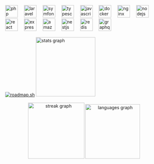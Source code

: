 <div>
  <img src="https://skillicons.dev/icons?i=php" height="40" alt="php logo"  />
  <img width="12" />
  <img src="https://skillicons.dev/icons?i=laravel" height="40" alt="laravel logo"  />
  <img width="12" />
  <img src="https://skillicons.dev/icons?i=symfony" height="40" alt="symfony logo"  />
  <img width="12" />
  <img src="https://skillicons.dev/icons?i=ts" height="40" alt="typescript logo"  />
  <img width="12" />
  <img src="https://skillicons.dev/icons?i=js" height="40" alt="javascript logo"  />
  <img width="12" />
  <img src="https://skillicons.dev/icons?i=docker" height="40" alt="docker logo"  />
  <img width="12" />
  <img src="https://skillicons.dev/icons?i=nginx" height="40" alt="nginx logo"  />
  <img width="12" />
  <img src="https://skillicons.dev/icons?i=nodejs" height="40" alt="nodejs logo"  />
  <img width="12" />
  <img src="https://skillicons.dev/icons?i=react" height="40" alt="react logo"  />
  <img width="12" />
  <img src="https://skillicons.dev/icons?i=express" height="40" alt="express logo"  />
  <img width="12" />
  <img src="https://skillicons.dev/icons?i=aws" height="40" alt="amazonwebservices logo"  />
  <img width="12" />
  <img src="https://skillicons.dev/icons?i=nestjs" height="40" alt="nestjs logo"  />
  <img width="12" />
  <img src="https://skillicons.dev/icons?i=redis" height="40" alt="redis logo"  />
  <img width="12" />
  <img src="https://skillicons.dev/icons?i=graphql" height="40" alt="graphql logo"  />
</div>
<br clear="both">
<div>
  <a href="https://roadmap.sh"><img src="https://roadmap.sh/card/wide/674354f65434bf319aa6da84?variant=dark&roadmaps=php%2Cnodejs%2Cbackend%2Cdevops" alt="roadmap.sh"/></a>
  <img src="https://github-readme-stats.vercel.app/api?username=nonamich&hide_title=false&hide_rank=true&show_icons=true&include_all_commits=true&count_private=true&disable_animations=false&theme=github_dark&locale=en&hide_border=true" height="190" alt="stats graph"  />
</div>
<br clear="both">
<div align="center">
  <img height="180" src="https://streak-stats.demolab.com?user=nonamich&locale=en&mode=weekly&theme=github_dark&hide_border=true&border_radius=5&order=3" alt="streak graph">
  <img src="https://github-readme-stats.vercel.app/api/top-langs?username=nonamich&locale=en&hide_title=true&layout=compact&card_width=290&langs_count=6&theme=github_dark&hide_border=true" height="175" alt="languages graph"  />
</div>

